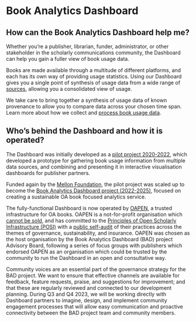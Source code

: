Book Analytics Dashboard
=======================

## How can the Book Analytics Dashboard help me?
Whether you’re a publisher, librarian, funder, administrator, or other stakeholder in the scholarly communications community, the Dashboard can help you gain a fuller view of book usage data.

Books are made available through a multitude of different platforms, and each has its own way of providing usage statistics. Using our Dashboard gives you a single point of synthesis of usage data from a wide range of [sources](dashboard_data.md), allowing you a consolidated view of usage. 

We take care to bring together a synthesis of usage data of known provenance to allow you to compare data across your chosen time span. Learn more about how we collect and [process book usage data](how_works.md).

## Who’s behind the Dashboard and how it is operated?
The Dashboard was initially developed as a [pilot project 2020-2022](https://digital.library.unt.edu/ark:/67531/metadc1596980/), which developed a prototype for gathering book usage information from multiple data sources, and combining and presenting it in interactive visualisation dashboards for publisher partners.

Funded again by the [Mellon Foundation](https://mellon.org/), the pilot project was scaled up to become the [Book Analytics Dashboard project (2022-2025)](https://doi.org/10.5281/zenodo.7894603), focused on creating a sustainable OA book focused analytics service. 

The fully-functional Dashboard is now operated by [OAPEN](https://www.oapen.org/), a trusted infrastructure for OA books. OAPEN is a not-for-profit organisation which [cannot be sold](https://oapen.hypotheses.org/621), and has committed to the [Principles of Open Scholarly Infrastructure (POSI)](https://doi.org/10.24343/C34W2H) with a [public self-audit](https://oapen.hypotheses.org/524) of their practices across the themes of governance, sustainability, and insurance. OAPEN was chosen as the host organisation by the Book Analytics Dashboard (BAD) project Advisory Board, following a series of focus groups with publishers which endorsed OAPEN as an organisation which could be trusted by the community to run the Dashboard in an open and consultative way.

Community voices are an essential part of the governance strategy for the BAD project. We want to ensure that effective channels are available for feedback, feature requests, praise, and suggestions for improvement; and that these are regularly reviewed and connected to our development planning. During Q3 and Q4 2023, we will be working directly with Dashboard partners to imagine, design, and implement community engagement processes that will allow easy communication and proactive connectivity between the BAD project team and community members.

